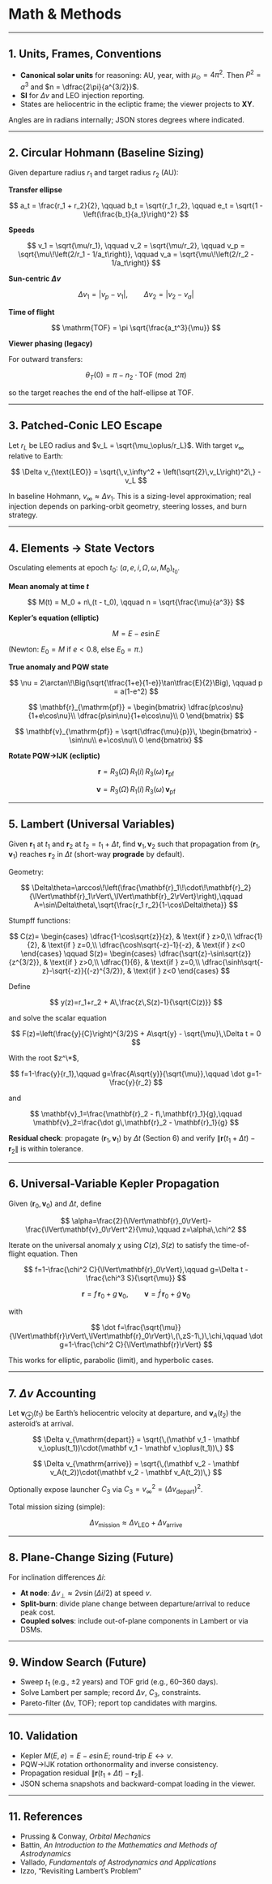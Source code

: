 # Math & Methods
---

## 1. Units, Frames, Conventions

- **Canonical solar units** for reasoning: AU, year, with $\mu_\odot = 4\pi^2$. Then $P^2 = a^3$ and $n = \dfrac{2\pi}{a^{3/2}}$.
- **SI** for $\Delta v$ and LEO injection reporting.
- States are heliocentric in the ecliptic frame; the viewer projects to **XY**.

Angles are in radians internally; JSON stores degrees where indicated.

---

## 2. Circular Hohmann (Baseline Sizing)

Given departure radius $r_1$ and target radius $r_2$ (AU):

**Transfer ellipse**

$$
a_t = \frac{r_1 + r_2}{2}, \qquad
b_t = \sqrt{r_1 r_2}, \qquad
e_t = \sqrt{1 - \left(\frac{b_t}{a_t}\right)^2}
$$

**Speeds**

$$
v_1 = \sqrt{\mu/r_1}, \qquad
v_2 = \sqrt{\mu/r_2}, \qquad
v_p = \sqrt{\mu\!\left(2/r_1 - 1/a_t\right)}, \qquad
v_a = \sqrt{\mu\!\left(2/r_2 - 1/a_t\right)}
$$

**Sun-centric $\Delta v$**

$$
\Delta v_1 = \lvert v_p - v_1 \rvert, \qquad
\Delta v_2 = \lvert v_2 - v_a \rvert
$$

**Time of flight**

$$
\mathrm{TOF} = \pi \sqrt{\frac{a_t^3}{\mu}}
$$

**Viewer phasing (legacy)**

For outward transfers:

$$
\theta_T(0) = \pi - n_2 \cdot \mathrm{TOF} \pmod{2\pi}
$$

so the target reaches the end of the half-ellipse at TOF.

---

## 3. Patched-Conic LEO Escape

Let $r_L$ be LEO radius and $v_L = \sqrt{\mu_\oplus/r_L}$. With target $v_\infty$ relative to Earth:

$$
\Delta v_{\text{LEO}} = \sqrt{\,v_\infty^2 + \left(\sqrt{2}\,v_L\right)^2\,} - v_L
$$

In baseline Hohmann, $v_\infty \approx \Delta v_1$. This is a sizing-level approximation; real injection depends on parking-orbit geometry, steering losses, and burn strategy.

---

## 4. Elements → State Vectors

Osculating elements at epoch $t_0$: $(a,e,i,\Omega,\omega,M_0)_{t_0}$.

**Mean anomaly at time $t$**

$$
M(t) = M_0 + n\,(t - t_0), \qquad n = \sqrt{\frac{\mu}{a^3}}
$$

**Kepler’s equation (elliptic)**

$$
M = E - e\sin E
$$

(Newton: $E_0 = M$ if $e < 0.8$, else $E_0 = \pi$.)

**True anomaly and PQW state**

$$
\nu = 2\arctan\!\Big(\sqrt{\tfrac{1+e}{1-e}}\tan\tfrac{E}{2}\Big), \qquad
p = a(1-e^2)
$$

$$
\mathbf{r}_{\mathrm{pf}} =
\begin{bmatrix}
\dfrac{p\cos\nu}{1+e\cos\nu}\\
\dfrac{p\sin\nu}{1+e\cos\nu}\\
0
\end{bmatrix}
$$

$$
\mathbf{v}_{\mathrm{pf}} = \sqrt{\dfrac{\mu}{p}}\,
\begin{bmatrix}
-\sin\nu\\
e+\cos\nu\\
0
\end{bmatrix}
$$

**Rotate PQW→IJK (ecliptic)**

$$
\mathbf{r} = R_3(\Omega)\,R_1(i)\,R_3(\omega)\,\mathbf{r}_{\mathrm{pf}}
$$

$$
\mathbf{v} = R_3(\Omega)\,R_1(i)\,R_3(\omega)\,\mathbf{v}_{\mathrm{pf}}
$$

---

## 5. Lambert (Universal Variables)

Given $\mathbf{r}_1$ at $t_1$ and $\mathbf{r}_2$ at $t_2=t_1+\Delta t$, find $\mathbf{v}_1,\mathbf{v}_2$ such that propagation from $(\mathbf{r}_1,\mathbf{v}_1)$ reaches $\mathbf{r}_2$ in $\Delta t$ (short-way **prograde** by default).

Geometry:

$$
\Delta\theta=\arccos\!\left(\frac{\mathbf{r}_1\!\cdot\!\mathbf{r}_2}{\lVert\mathbf{r}_1\rVert\,\lVert\mathbf{r}_2\rVert}\right),\qquad
A=\sin\Delta\theta\,\sqrt{\frac{r_1 r_2}{1-\cos\Delta\theta}}
$$

Stumpff functions:

$$
C(z)=
\begin{cases}
\dfrac{1-\cos\sqrt{z}}{z}, & \text{if } z>0,\\
\dfrac{1}{2}, & \text{if } z=0,\\
\dfrac{\cosh\sqrt{-z}-1}{-z}, & \text{if } z<0
\end{cases}
\qquad
S(z)=
\begin{cases}
\dfrac{\sqrt{z}-\sin\sqrt{z}}{z^{3/2}}, & \text{if } z>0,\\
\dfrac{1}{6}, & \text{if } z=0,\\
\dfrac{\sinh\sqrt{-z}-\sqrt{-z}}{(-z)^{3/2}}, & \text{if } z<0
\end{cases}
$$

Define

$$
y(z)=r_1+r_2 + A\,\frac{z\,S(z)-1}{\sqrt{C(z)}}
$$

and solve the scalar equation

$$
F(z)=\left(\frac{y}{C}\right)^{3/2}S + A\sqrt{y} - \sqrt{\mu}\,\Delta t = 0
$$

With the root $z^\*$,

$$
f=1-\frac{y}{r_1},\qquad
g=\frac{A\sqrt{y}}{\sqrt{\mu}},\qquad
\dot g=1-\frac{y}{r_2}
$$

and

$$
\mathbf{v}_1=\frac{\mathbf{r}_2 - f\,\mathbf{r}_1}{g},\qquad
\mathbf{v}_2=\frac{\dot g\,\mathbf{r}_2 - \mathbf{r}_1}{g}
$$

**Residual check**: propagate $(\mathbf{r}_1,\mathbf{v}_1)$ by $\Delta t$ (Section 6) and verify $\lVert\mathbf{r}(t_1+\Delta t)-\mathbf{r}_2\rVert$ is within tolerance.

---

## 6. Universal-Variable Kepler Propagation

Given $(\mathbf{r}_0,\mathbf{v}_0)$ and $\Delta t$, define

$$
\alpha=\frac{2}{\lVert\mathbf{r}_0\rVert}-\frac{\lVert\mathbf{v}_0\rVert^2}{\mu},\qquad z=\alpha\,\chi^2
$$

Iterate on the universal anomaly $\chi$ using $C(z),S(z)$ to satisfy the time-of-flight equation. Then

$$
f=1-\frac{\chi^2 C}{\lVert\mathbf{r}_0\rVert},\qquad
g=\Delta t - \frac{\chi^3 S}{\sqrt{\mu}}
$$

$$
\mathbf{r}=f\,\mathbf{r}_0+g\,\mathbf{v}_0,\qquad
\mathbf{v}=\dot{f}\,\mathbf{r}_0+\dot{g}\,\mathbf{v}_0
$$

with

$$
\dot f=\frac{\sqrt{\mu}}{\lVert\mathbf{r}\rVert\,\lVert\mathbf{r}_0\rVert}\,(\,zS-1\,)\,\chi,\qquad
\dot g=1-\frac{\chi^2 C}{\lVert\mathbf{r}\rVert}
$$

This works for elliptic, parabolic (limit), and hyperbolic cases.

---

## 7. $\Delta v$ Accounting

Let $\mathbf v_\oplus(t_1)$ be Earth’s heliocentric velocity at departure, and $\mathbf v_A(t_2)$ the asteroid’s at arrival.

$$
\Delta v_{\mathrm{depart}}
= \sqrt{\,(\mathbf v_1 - \mathbf v_\oplus(t_1))\cdot(\mathbf v_1 - \mathbf v_\oplus(t_1))\,}
$$

$$
\Delta v_{\mathrm{arrive}}
= \sqrt{\,(\mathbf v_2 - \mathbf v_A(t_2))\cdot(\mathbf v_2 - \mathbf v_A(t_2))\,}
$$

Optionally expose launcher $C_3$ via $C_3 = v_\infty^{2} = (\Delta v_{\mathrm{depart}})^{2}$.

Total mission sizing (simple):

$$
\Delta v_{\mathrm{mission}} \approx \Delta v_{\mathrm{LEO}} + \Delta v_{\mathrm{arrive}}
$$

---

## 8. Plane-Change Sizing (Future)

For inclination differences $\Delta i$:

- **At node**: $\Delta v_\perp \approx 2v\sin(\Delta i/2)$ at speed $v$.
- **Split-burn**: divide plane change between departure/arrival to reduce peak cost.
- **Coupled solves**: include out-of-plane components in Lambert or via DSMs.

---

## 9. Window Search (Future)

- Sweep $t_1$ (e.g., $\pm 2$ years) and TOF grid (e.g., 60–360 days).
- Solve Lambert per sample; record $\Delta v$, $C_3$, constraints.
- Pareto-filter (Δv, TOF); report top candidates with margins.

---

## 10. Validation

- Kepler $M(E,e)=E-e\sin E$; round-trip $E\leftrightarrow\nu$.
- PQW→IJK rotation orthonormality and inverse consistency.
- Propagation residual $\lVert\mathbf{r}(t_1+\Delta t)-\mathbf{r}_2\rVert$.
- JSON schema snapshots and backward-compat loading in the viewer.

---

## 11. References

- Prussing & Conway, *Orbital Mechanics*  
- Battin, *An Introduction to the Mathematics and Methods of Astrodynamics*  
- Vallado, *Fundamentals of Astrodynamics and Applications*  
- Izzo, “Revisiting Lambert’s Problem”
